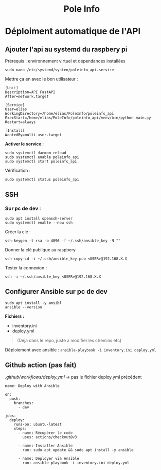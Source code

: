 <div align="center">
	<h1>Pole Info</h1>
</div>

# Déploiment automatique de l'API

## Ajouter l'api au systemd du raspbery pi
Prérequis : environnement virtuel et dépendances installées
```
sudo nano /etc/systemd/system/poleinfo_api.service
```
Mettre ça en avec le bon utilisateur : 
```
[Unit]
Description=API FastAPI
After=network.target

[Service]
User=elias
WorkingDirectory=/home/elias/PoleInfo/poleinfo_api
ExecStart=/home/elias/PoleInfo/poleinfo_api/venv/bin/python main.py
Restart=always

[Install]
WantedBy=multi-user.target
```
<b>Activer le service :</b>
``` 
sudo systemctl daemon-reload
sudo systemctl enable poleinfo_api
sudo systemctl start poleinfo_api
````
Vérification : 
```
sudo systemctl status poleinfo_api
```
## SSH
### Sur pc de dev :
```
sudo apt install openssh-server
sudo systemctl enable --now ssh
```
Créer la clé : 
```
ssh-keygen -t rsa -b 4096 -f ~/.ssh/ansible_key -N ""
```
Donner la clé publique au raspbery
```
ssh-copy-id -i ~/.ssh/ansible_key.pub <USER>@192.168.X.X
```
Tester la connexion : 
```
ssh -i ~/.ssh/ansible_key <USER>@192.168.X.X
```

## Configurer Ansible sur pc de dev

```
sudo apt install -y ansibl
ansible --version
```
<b> Fichiers : </b>
- inventory.ini 
- deploy.yml
> (Deja dans le repo, juste a modifier les chemins etc)

Déploiement avec ansible : 
`ansible-playbook -i inventory.ini deploy.yml
`
## Github action (pas fait)
*.github/workflows/deploy.yml* -> pas le fichier deploy.yml précédent
```
name: Deploy with Ansible

on:
  push:
    branches:
      - dev

jobs:
  deploy:
    runs-on: ubuntu-latest
    steps:
      - name: Récupérer le code
        uses: actions/checkout@v3

      - name: Installer Ansible
        run: sudo apt update && sudo apt install -y ansible

      - name: Déployer via Ansible
        run: ansible-playbook -i inventory.ini deploy.yml
```




